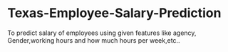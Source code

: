 # Texas-Employee-Salary-Prediction
To predict salary of employees using given features like agency, Gender,working hours and how much hours per week,etc..
